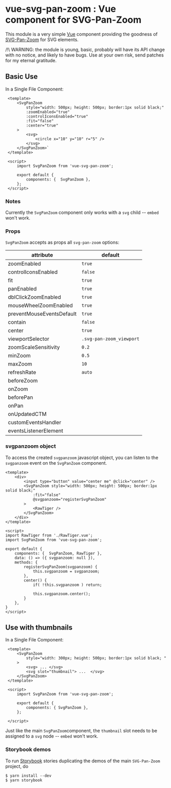 # vue-svg-pan-zoom : Vue component for SVG-Pan-Zoom

This module is a very simple [Vue](https://vuejs.org/) component providing the
goodness of [SVG-Pan-Zoom](https://github.com/ariutta/svg-pan-zoom) for SVG elements.

/!\ WARNING: the module is young, basic, probably will have its
API change with no notice, and likely to have
bugs. Use at your own risk, send patches for my eternal gratitude.

## Basic Use

In a Single File Component:
```vue
 <template>
     <SvgPanZoom 
         style="width: 500px; height: 500px; border:1px solid black;"
         :zoomEnabled="true"
         :controlIconsEnabled="true"
         :fit="false"
         :center="true"
     >
         <svg>
             <circle x="10" y="10" r="5" />
         </svg>
     </SvgPanZoom>`
 </template>

 <script>
     import SvgPanZoom from 'vue-svg-pan-zoom';

     export default {
         components: {  SvgPanZoom },
     };
 </script>
```
### Notes

Currently the `SvgPanZoom` component only works with a `svg` child -- `embed` won't work.

### Props

`SvgPanZoom` accepts as props all `svg-pan-zoom` options:

| attribute                 | default                |
| ---------                 | --------               |
| zoomEnabled               | `true`                   |
| controlIconsEnabled       | `false`                  |
| fit                       | `true`                   |
| panEnabled                | `true`                   |
| dblClickZoomEnabled       | `true`                   |
| mouseWheelZoomEnabled     | `true`                   |
| preventMouseEventsDefault | `true`                   |
| contain                   | `false`                  |
| center                    | `true`                   |
| viewportSelector          | `.svg-pan-zoom_viewport` |
| zoomScaleSensitivity      | `0.2`                    |
| minZoom                   | `0.5`                    |
| maxZoom                   | `10`                     |
| refreshRate               | `auto`                   |
| beforeZoom                |                        |
| onZoom                    |                        |
| beforePan                 |                        |
| onPan                     |                        |
| onUpdatedCTM              |                        |
| customEventsHandler       |                        |
| eventsListenerElement     |                        |

### svgpanzoom object

To access the created `svgpanzoom` javascript object, you can 
listen to the `svgpanzoom` event on the `SvgPanZoom` component.

```vue
<template>
    <div>
        <input type="button" value="center me" @click="center" />
        <SvgPanZoom style="width: 500px; height: 500px; border:1px solid black;"
            :fit="false"
            @svgpanzoom="registerSvgPanZoom"
        >
            <RawTiger />
        </SvgPanZoom>
    </div>
</template>

<script>
import RawTiger from './RawTiger.vue';
import SvgPanZoom from 'vue-svg-pan-zoom';

export default {
    components: {  SvgPanZoom, RawTiger },
    data: () => ({ svgpanzoom: null }),
    methods: {
        registerSvgPanZoom(svgpanzoom) {
            this.svgpanzoom = svgpanzoom;
        },
        center() {
            if( !this.svgpanzoom ) return;

            this.svgpanzoom.center();
        }
    },
}
</script>
```

## Use with thumbnails

In a Single File Component:

```vue
 <template>
     <SvgPanZoom
         style="width: 300px; height: 500px; border:1px solid black; "
     >
         <svg> ... </svg>
         <svg slot="thumbnail"> ...  </svg>
     </SvgPanZoom>
 </template>

 <script>
     import SvgPanZoom from 'vue-svg-pan-zoom';

     export default {
         components: { SvgPanZoom },
     };

 </script>
```
Just like the main `SvgPanZoom`component, the `thumbnail` slot needs to 
be assigned to a `svg` node -- `embed` won't work.

### Storybook demos

To run [Storybook](https://github.com/storybooks/storybook) stories duplicating the demos of
the main `SVG-Pan-Zoom` project, do

```fish
$ yarn install --dev
$ yarn storybook
```
